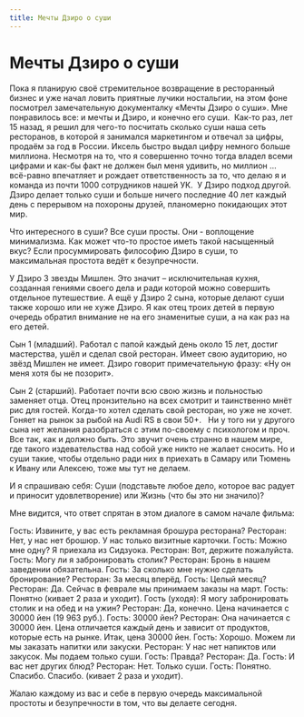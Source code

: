 ```yaml
---
title: Мечты Дзиро о суши
---
```

# Мечты Дзиро о суши

Пока я планирую своё стремительное возвращение в ресторанный бизнес и уже начал ловить приятные лучики ностальгии, на этом фоне посмотрел замечательную документалку «Мечты Дзиро о суши». Мне понравилось все: и мечты и Дзиро, и конечно его суши.  Как-то раз, лет 15 назад, я решил для чего-то посчитать сколько суши наша сеть ресторанов, в которой я занимался маркетингом и отвечал за цифры, продаём за год в России. Иксель быстро выдал цифру немного больше миллиона. Несмотря на то, что я совершенно точно тогда владел всеми цифрами и как-бы факт не должен был меня удивить, но миллион … всё-равно впечатляет и рождает ответственность за то, что делаю я и команда из почти 1000 сотрудников нашей УК.  У Дзиро подход другой. Дзиро делает только суши и больше ничего последние 40 лет каждый день с перерывом на похороны друзей, планомерно покидающих этот мир. 

Что интересного в суши? Все суши просты. Они - воплощение минимализма. Как может что-то простое иметь такой насыщенный вкус? Если просуммировать философию Дзиро в суши, то максимальная простота ведёт к безупречности.

У Дзиро 3 звезды Мишлен. Это значит – исключительная кухня, созданная гениями своего дела и ради которой можно совершить отдельное путешествие. А ещё у Дзиро 2 сына, которые делают суши также хорошо или не хуже Дзиро. Я как отец троих детей в первую очередь обратил внимание не на его знаменитые суши, а на как раз на его детей.  

Сын 1 (младший).
Работал с папой каждый день около 15 лет, достиг мастерства, ушёл и сделал свой ресторан. Имеет свою аудиторию, но звёзд Мишлен не имеет. Дзиро говорит примечательную фразу: «Ну он меня хотя бы не позорит».

Сын 2 (старший).
Работает почти всю свою жизнь и польностью заменяет отца. Отец пронзительно на всех смотрит и таинственно мнёт рис для гостей. Когда-то хотел сделать свой ресторан, но уже не хочет. Гоняет на рынок за рыбой на Audi RS в свои 50+.   Ни у того ни у другого сына нет желания разобраться с этим по-своему с психологом и проч. Все так, как и должно быть. Это звучит очень странно в нашем мире, где такого издевательства над собой уже никто не жалает сносить. Но и суши такие, чтобы отдельно ради них в приехать в Самару или Тюмень к Ивану или Алексею, тоже мы тут не делаем.

И я спрашиваю себя: Суши (подставьте любое дело, которое вас радует и приносит удовлетворение) или Жизнь (что бы это ни значило)? 

Мне видится, что ответ спрятан в этом диалоге в самом начале фильма:

Гость: Извините, у вас есть рекламная брошура ресторана?
Ресторан: Нет, у нас нет брошюр. У нас только визитные карточки. 
Гость: Можно мне одну? Я приехала из Сидзуока.
Ресторан: Вот, держите пожалуйста. 
Гость: Могу ли я забронировать столик? 
Ресторан: Бронь в нашем заведении обязательна.
Гость: За сколько мне нужно сделать бронирование?
Ресторан: За месяц вперёд.
Гость: Целый месяц? 
Ресторан: Да. Сейчас в феврале мы принимаем заказы на март. 
Гость: Понятно (кивает 2 раза и уходит).
Гость (уходя): Я могу забронировать столик и на обед и на ужин? 
Ресторан: Да, конечно. Цена начинается с 30000 йен (19 963 руб.). 
Гость: 30000 йен? 
Ресторан: Она начинается с 30000 йен. Цена отличается каждый день и зависит от продуктов, которые есть на рынке. Итак, цена 30000 йен. 
Гость: Хорошо. Можем ли мы заказать напитки или закуски. Ресторан: У нас нет напиктов или закусок. Мы подаем только суши. 
Гость: Правда?
Ресторан: Да. 
Гость: И вас нет других блюд?
Ресторан: Нет. Только суши.
Гость: Понятно. Спасибо. Спасибо. (кивает 2 раза и уходит).

Жалаю каждому из вас и себе в первую очередь максимальной простоты и безупречности в том, что вы делаете сегодня.
